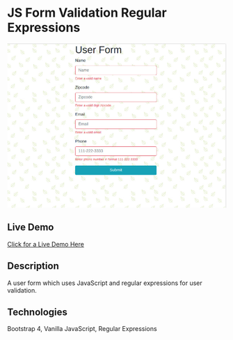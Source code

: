 # JS Form Validation Regular Expressions
![Demo Image](imgs/demo-img.jpg)

## Live Demo
[Click for a Live Demo Here](http://apps.javierlona.com/form-validation-regular-expressions/)

## Description
A user form which uses JavaScript and regular expressions for user validation.

## Technologies
Bootstrap 4, Vanilla JavaScript, Regular Expressions

